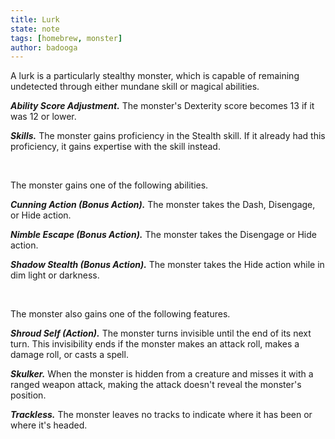 ```yaml
---
title: Lurk
state: note
tags: [homebrew, monster]
author: badooga
---
```

A lurk is a particularly stealthy monster, which is capable of remaining undetected through either mundane skill or magical abilities.

***Ability Score Adjustment.*** The monster's Dexterity score becomes 13 if it was 12 or lower.

***Skills.*** The monster gains proficiency in the Stealth skill. If it already had this proficiency, it gains expertise with the skill instead.

<br>

The monster gains one of the following abilities.

***Cunning Action (Bonus Action).*** The monster takes the Dash, Disengage, or Hide action.

***Nimble Escape (Bonus Action).*** The monster takes the Disengage or Hide action.

***Shadow Stealth (Bonus Action).*** The monster takes the Hide action while in dim light or darkness.

<br>

The monster also gains one of the following features.

***Shroud Self (Action).*** The monster turns invisible until the end of its next turn. This invisibility ends if the monster makes an attack roll, makes a damage roll, or casts a spell.

***Skulker.*** When the monster is hidden from a creature and misses it with a ranged weapon attack, making the attack doesn't reveal the monster's position.

***Trackless.*** The monster leaves no tracks to indicate where it has been or where it's headed.
